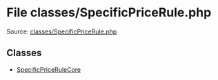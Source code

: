 File classes/SpecificPriceRule.php
=========

Source: [classes/SpecificPriceRule.php](https://github.com/PrestaShop/PrestaShop/blob/1.5.4.0/classes/SpecificPriceRule.php)


Classes
-------

* [SpecificPriceRuleCore](class.SpecificPriceRuleCore.md)

